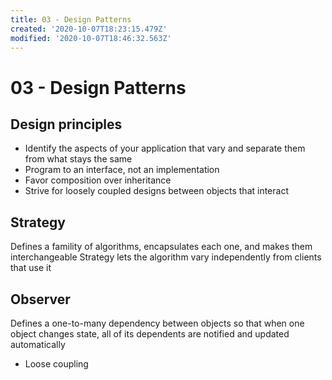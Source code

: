 ```yaml
---
title: 03 - Design Patterns
created: '2020-10-07T18:23:15.479Z'
modified: '2020-10-07T18:46:32.563Z'
---
```


# 03 - Design Patterns 
## Design principles
- Identify the aspects of your application that vary and separate them from what stays the same
- Program to an interface, not an implementation
- Favor composition over inheritance
- Strive for loosely coupled designs between objects that interact

## Strategy
Defines a famility of algorithms, encapsulates each one, and makes them interchangeable
Strategy lets the algorithm vary independently from clients that use it

## Observer
Defines a one-to-many dependency between objects so that when one object changes state, all of its dependents are notified and updated automatically
- Loose coupling
